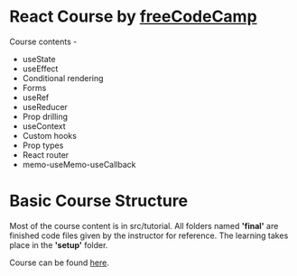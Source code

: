 # React Course by [freeCodeCamp](https://www.youtube.com/@freecodecamp)

Course contents - 
- useState
- useEffect
- Conditional rendering
- Forms
- useRef
- useReducer
- Prop drilling
- useContext
- Custom hooks
- Prop types
- React router
- memo-useMemo-useCallback


# Basic Course Structure
Most of the course content is in src/tutorial. All folders named **'final'** are finished code files given by the instructor for reference.
The learning takes place in the **'setup'** folder.

Course can be found [here](https://www.youtube.com/watch?v=4UZrsTqkcW4).
